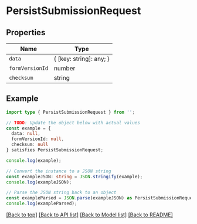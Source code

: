 # PersistSubmissionRequest

## Properties

| Name            | Type                    |
| --------------- | ----------------------- |
| `data`          | { [key: string]: any; } |
| `formVersionId` | number                  |
| `checksum`      | string                  |

## Example

```typescript
import type { PersistSubmissionRequest } from '';

// TODO: Update the object below with actual values
const example = {
  data: null,
  formVersionId: null,
  checksum: null
} satisfies PersistSubmissionRequest;

console.log(example);

// Convert the instance to a JSON string
const exampleJSON: string = JSON.stringify(example);
console.log(exampleJSON);

// Parse the JSON string back to an object
const exampleParsed = JSON.parse(exampleJSON) as PersistSubmissionRequest;
console.log(exampleParsed);
```

[[Back to top]](#) [[Back to API list]](../README.md#api-endpoints) [[Back to Model list]](../README.md#models) [[Back to README]](../README.md)
